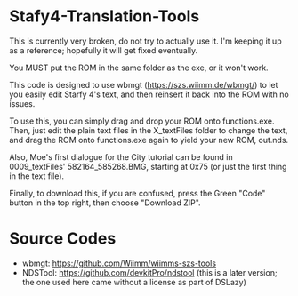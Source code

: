 # Stafy4-Translation-Tools
This is currently very broken, do not try to actually use it. I'm keeping it up as a reference; hopefully it will get fixed
eventually.

You MUST put the ROM in the same folder as the exe, or it won't work.

This code is designed to use wbmgt (https://szs.wiimm.de/wbmgt/) to let you easily edit Starfy 4's text,
and then reinsert it back into the ROM with no issues.

To use this, you can simply drag and drop your ROM onto functions.exe. Then, just edit the plain text files
in the X_textFiles folder to change the text, and drag the ROM onto functions.exe again to yield your new
ROM, out.nds.

Also, Moe's first dialogue for the City tutorial can be found in 0009_textFiles' 582164_585268.BMG, starting
at 0x75 (or just the first thing in the text file).

Finally, to download this, if you are confused, press the Green "Code" button in the top right, then choose "Download ZIP".

# Source Codes
- wbmgt: https://github.com/Wiimm/wiimms-szs-tools
- NDSTool: https://github.com/devkitPro/ndstool (this is a later version; the one used here came without a license as part of DSLazy)
